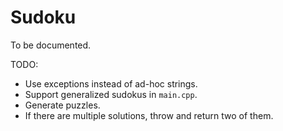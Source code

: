 Sudoku
======

To be documented.

TODO:
  - Use exceptions instead of ad-hoc strings.
  - Support generalized sudokus in `main.cpp`.
  - Generate puzzles.
  - If there are multiple solutions, throw and return two of them.
